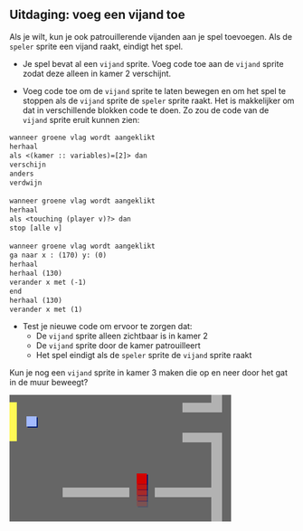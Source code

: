 ## Uitdaging: voeg een vijand toe

Als je wilt, kun je ook patrouillerende vijanden aan je spel toevoegen. Als de `speler` sprite een vijand raakt, eindigt het spel.

+ Je spel bevat al een `vijand` sprite. Voeg code toe aan de `vijand` sprite zodat deze alleen in kamer 2 verschijnt.

+ Voeg code toe om de `vijand` sprite te laten bewegen en om het spel te stoppen als de `vijand` sprite de `speler` sprite raakt. Het is makkelijker om dat in verschillende blokken code te doen. Zo zou de code van de `vijand` sprite eruit kunnen zien:

```blocks3
wanneer groene vlag wordt aangeklikt
herhaal
als <(kamer :: variables)=[2]> dan
verschijn
anders
verdwijn

wanneer groene vlag wordt aangeklikt
herhaal
als <touching (player v)?> dan
stop [alle v]

wanneer groene vlag wordt aangeklikt
ga naar x : (170) y: (0)
herhaal
herhaal (130)
verander x met (-1)
end
herhaal (130)
verander x met (1)
```

+ Test je nieuwe code om ervoor te zorgen dat: 
    + De `vijand` sprite alleen zichtbaar is in kamer 2
    + De `vijand` sprite door de kamer patrouilleert
    + Het spel eindigt als de `speler` sprite de `vijand` sprite raakt

Kun je nog een `vijand` sprite in kamer 3 maken die op en neer door het gat in de muur beweegt?

![screenshot](images/world-enemy2.png)